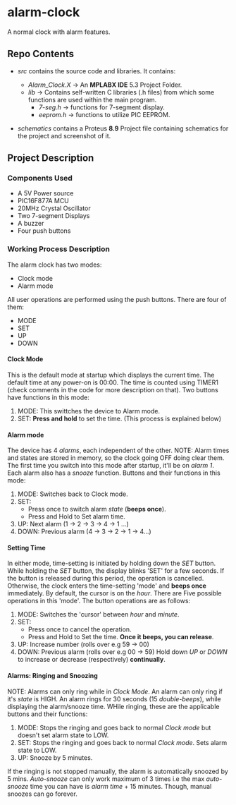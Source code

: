 # alarm-clock
A normal clock with alarm features.

## Repo Contents

- *src* contains the source code and libraries. It contains:
  - *Alarm_Clock.X* -> An **MPLABX IDE** 5.3 Project Folder.
  - *lib* -> Contains self-written C libraries (.h files) from which some functions are used within the main program.
    - *7-seg.h* -> functions for 7-segment display.
    - *eeprom.h* -> functions to utilize PIC EEPROM.

- *schematics* contains a Proteus **8.9** Project file containing schematics for the project and screenshot of it.

## Project Description

### Components Used
- A 5V Power source
- PIC16F877A MCU
- 20MHz Crystal Oscillator
- Two 7-segment Displays
- A buzzer
- Four push buttons

### Working Process Description
The alarm clock has two modes:
- Clock mode
- Alarm mode

All user operations are performed using the push buttons.
There are four of them:
- MODE
- SET
- UP
- DOWN

#### Clock Mode
This is the default mode at startup which displays the current time.
The default time at any power-on is 00:00.
The time is counted using TIMER1 (check comments in the code for more description on that).
Two buttons have functions in this mode:
1. MODE: This swittches the device to Alarm mode.
2. SET: **Press and hold** to set the time. (This process is explained below)

#### Alarm mode
The device has 4 *alarms*, each independent of the other.
NOTE: Alarm times and states are stored in memory, so the clock going OFF doing clear them.
The first time you switch into this mode after startup, it'll be on *alarm 1*.
Each alarm also has a *snooze* function.
Buttons and their functions in this mode:
1. MODE: Switches back to Clock mode.
2. SET:
    - Press once to switch alarm *state* (**beeps once**).
    - Press and Hold to Set alarm time.
3. UP: Next alarm (1 -> 2 -> 3 -> 4 -> 1 ...)
4. DOWN: Previous alarm (4 -> 3 -> 2 -> 1 -> 4...)

#### Setting Time
In either mode, time-setting is initiated by holding down the *SET* button.
While holding the *SET* button, the display blinks 'SET' for a few seconds.
If the button is released during this period, the operation is cancelled.
Otherwise, the clock enters the time-setting 'mode' and **beeps once** immediately.
By default, the cursor is on the *hour*.
There are Five possible operations in this 'mode'. The button operations are as follows:
1. MODE: Switches the 'cursor' between *hour* and *minute*.
2. SET:
    - Press once to cancel the operation.
    - Press and Hold to Set the time. **Once it beeps, you can release**.
3. UP: Increase number (rolls over e.g 59 -> 00)
4. DOWN: Previous alarm (rolls over e.g 00 -> 59)
Hold down *UP* or *DOWN* to increase or decrease (respectively) **continually**.

#### Alarms: Ringing and Snoozing
NOTE: Alarms can only ring while in *Clock Mode*.
An alarm can only ring if it's *state* is HIGH.
An alarm rings for 30 seconds (15 *double-beeps*), while displaying the alarm/snooze time.
WHile ringing, these are the applicable buttons and their functions:
1. MODE: Stops the ringing and goes back to normal *Clock mode* but doesn't set alarm state to LOW.
2. SET: Stops the ringing and goes back to normal *Clock mode*. Sets alarm state to LOW.
3. UP: Snooze by 5 minutes.

If the ringing is not stopped manually, the alarm is automatically snoozed by 5 mins.
*Auto-snooze* can only work maximum of 3 times i.e the max *auto-snooze* time you can have is *alarm time* + 15 minutes. Though, manual snoozes can go forever.

